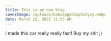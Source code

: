 ```yaml
---
title: This is my new blog
coverImage: /uploads/kabu6pgv0osphz2yxy.webp
date: March 22, 2025 11:55 AM
---
```

I﻿ made this car really really fast! Buy my shit ;)